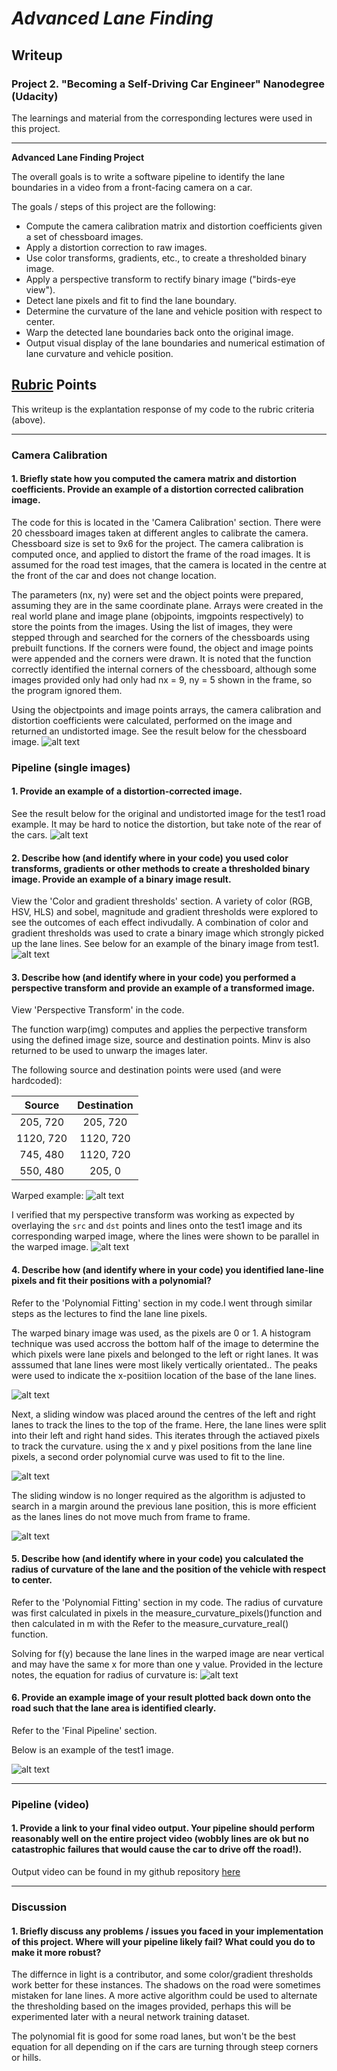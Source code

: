 # *Advanced Lane Finding*
## Writeup 
### Project 2. "Becoming a Self-Driving Car Engineer" Nanodegree (Udacity)

The learnings and material from the corresponding lectures were used in this project.

---

**Advanced Lane Finding Project**

The overall goals is to write a software pipeline to identify the lane boundaries in a video from a front-facing camera on a car.

The goals / steps of this project are the following:

* Compute the camera calibration matrix and distortion coefficients given a set of chessboard images.
* Apply a distortion correction to raw images.
* Use color transforms, gradients, etc., to create a thresholded binary image.
* Apply a perspective transform to rectify binary image ("birds-eye view").
* Detect lane pixels and fit to find the lane boundary.
* Determine the curvature of the lane and vehicle position with respect to center.
* Warp the detected lane boundaries back onto the original image.
* Output visual display of the lane boundaries and numerical estimation of lane curvature and vehicle position.

[//]: # (Image References)

[image1]: ./output_examples/UndistortedChessboard.png "Undistorted Chessboard"
[image2]: ./output_examples/Undistortedcar.png "Undistorted Car"
[image3]: ./output_examples/binary.png "Binary Example"
[image4]: ./output_examples/Warpedexample.png "Warped Example"
[image5]: ./output_examples/WarpedPoints_example.png "Warped Example with Points"
[image6]: ./output_examples/Histogram.png "Histogram"
[image7]: ./output_examples/Slidingwindow.png "Sliding Window"
[image8]: ./output_examples/SlidingWindow2.png "Sliding Window 2"
[image9]: ./output_examples/RadiusCurve.PNG "Radius Equation"
[image10]: ./output_examples/FinalPipeline.png "Final Example"

[video1]: ./output_examples/project_video_ouput.mp4 "Video"

## [Rubric](https://review.udacity.com/#!/rubrics/571/view) Points

This writeup is the explantation response of my code to the rubric criteria (above).

---

### Camera Calibration

#### 1. Briefly state how you computed the camera matrix and distortion coefficients. Provide an example of a distortion corrected calibration image.

The code for this is located in the 'Camera Calibration' section. There were 20 chessboard images taken at different angles  to calibrate the camera. Chessboard size is set to 9x6 for the project. The camera calibration is computed once, and applied to distort the frame of the road images. It is assumed for the road test images, that the camera is located in the centre at the front of the car and does not change location. 

The parameters (nx, ny) were set and the object points were prepared, assuming they are in the same coordinate plane. Arrays were created in the real world plane and image plane (objpoints, imgpoints respectively) to store the points from the images. Using the list of images, they were stepped through and searched for the corners of the chessboards using prebuilt functions. If the corners were found, the object and image points were appended and the corners were drawn. It is noted that the function correctly identified the internal corners of the chessboard, although some images provided only had only had nx = 9, ny = 5 shown in the frame, so the program ignored them. 

Using the objectpoints and image points arrays, the camera calibration and distortion coefficients were calculated, performed on the image and returned an undistorted image. See the result below for the chessboard image. 
![alt text][image1]


### Pipeline (single images)

#### 1. Provide an example of a distortion-corrected image.

See the result below for the original and undistorted image for the test1 road example. It may be hard to notice the distortion, but take note of the rear of the cars.
![alt text][image2]


#### 2. Describe how (and identify where in your code) you used color transforms, gradients or other methods to create a thresholded binary image.  Provide an example of a binary image result.

View the 'Color and gradient thresholds' section. 
A variety of color (RGB, HSV, HLS) and  sobel, magnitude and gradient thresholds were explored to see the outcomes of each effect indivudally. A combination of color and gradient thresholds was used to crate a binary image which strongly picked up the lane lines. See below for an example of the binary image from test1.
![alt text][image3]

#### 3. Describe how (and identify where in your code) you performed a perspective transform and provide an example of a transformed image.

View 'Perspective Transform' in the code. 

The function warp(img) computes and applies the perpective transform using the defined image size, source and destination points. Minv is also returned to be used to unwarp the images later.

The following source and destination points were used (and were hardcoded):

| Source        | Destination   | 
|:-------------:|:-------------:| 
| 205, 720      |  205, 720     | 
| 1120, 720     | 1120, 720     |
| 745, 480      | 1120, 720     |
| 550, 480      | 205, 0        |
    
Warped example:
![alt text][image4]

I verified that my perspective transform was working as expected by overlaying the `src` and `dst` points and lines onto the test1 image and its corresponding warped image, where the lines were shown to be parallel in the warped image. 
![alt text][image5]

#### 4. Describe how (and identify where in your code) you identified lane-line pixels and fit their positions with a polynomial?

Refer to the 'Polynomial Fitting' section in my code.I went through similar steps as the lectures to find the lane line pixels. 

The warped binary image was used, as the pixels are 0 or 1. A histogram technique was used accross the bottom half of the image to determine the which pixels were lane pixels and belonged to the left or right lanes. It was asssumed that lane lines were most likely vertically orientated.. The peaks were used to indicate the x-positiion location of the base of the lane lines. 

![alt text][image6]

Next, a sliding window was placed around the centres of the left and right lanes to track the lines to the top of the frame. Here, the lane lines were split into their left and right hand sides. This iterates through the actiaved pixels to track the curvature. using the x and y pixel positions from the lane line pixels, a second order polynomial curve was used to fit to the line. 

![alt text][image7]

The sliding window is no longer required as the algorithm is adjusted to search in a margin around the previous lane position, this is more efficient as the lanes lines do not move much from frame to frame.

![alt text][image8]

#### 5. Describe how (and identify where in your code) you calculated the radius of curvature of the lane and the position of the vehicle with respect to center.

Refer to the 'Polynomial Fitting' section in my code. The radius of curvature was first calculated in pixels in the measure_curvature_pixels()function and then calculated in m with the Refer to the measure_curvature_real() function.

Solving for f(y) because the lane lines in the warped image are near vertical and may have the same x for more than one y value. Provided in the lecture notes, the equation for radius of curvature is:
![alt text][image9]


#### 6. Provide an example image of your result plotted back down onto the road such that the lane area is identified clearly.

Refer to the 'Final Pipeline' section. 

Below is an example of the test1 image.

![alt text][image10]

---

### Pipeline (video)

#### 1. Provide a link to your final video output.  Your pipeline should perform reasonably well on the entire project video (wobbly lines are ok but no catastrophic failures that would cause the car to drive off the road!).

Output video can be found in my github repository [here](https://github.com/SamaraLove/AdvancedLaneFinding/blob/master/output_examples/project_video_output.mp4)

---

### Discussion

#### 1. Briefly discuss any problems / issues you faced in your implementation of this project.  Where will your pipeline likely fail?  What could you do to make it more robust?

The differnce in light is a contributor, and some color/gradient thresholds work better for these instances. The shadows on the road were sometimes mistaken for lane lines. A more active algorithm could be used to alternate the thresholding based on the images provided, perhaps this will be experimented later with a neural network training dataset. 

The polynomial fit is good for some road lanes, but won't be the best equation for all depending on if the cars are turning through steep corners or hills. 
